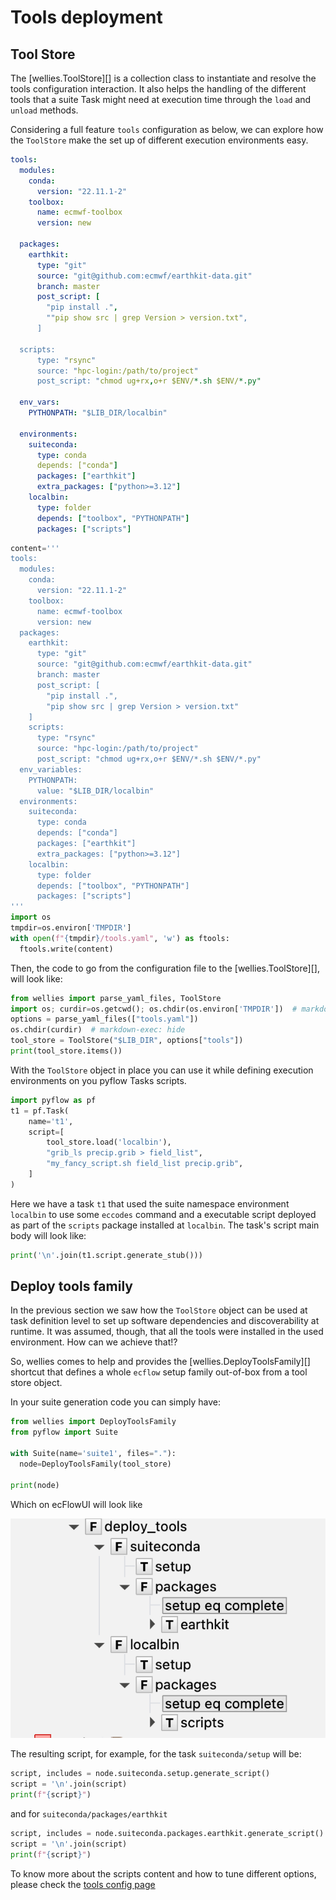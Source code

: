 # Tools deployment

## Tool Store

The [wellies.ToolStore][] is a collection class to instantiate and resolve 
the tools configuration interaction. It also helps the handling of the different 
tools that a suite Task might need at execution time through the `load` and 
`unload` methods.

Considering a full feature `tools` configuration as below, we can explore how 
the `ToolStore` make the set up of different execution environments easy.

```yaml title="tools.yaml"
tools:
  modules:
    conda:
      version: "22.11.1-2"
    toolbox:
      name: ecmwf-toolbox
      version: new

  packages:
    earthkit:
      type: "git"
      source: "git@github.com:ecmwf/earthkit-data.git"
      branch: master
      post_script: [
        "pip install .",
        ""pip show src | grep Version > version.txt",
      ]

  scripts:
      type: "rsync"
      source: "hpc-login:/path/to/project"
      post_script: "chmod ug+rx,o+r $ENV/*.sh $ENV/*.py"

  env_vars:
    PYTHONPATH: "$LIB_DIR/localbin"

  environments:
    suiteconda:
      type: conda
      depends: ["conda"]
      packages: ["earthkit"]
      extra_packages: ["python>=3.12"]
    localbin:
      type: folder
      depends: ["toolbox", "PYTHONPATH"]
      packages: ["scripts"]
```

```python exec="true"
content='''
tools:
  modules:
    conda:
      version: "22.11.1-2"
    toolbox:
      name: ecmwf-toolbox
      version: new
  packages:
    earthkit:
      type: "git"
      source: "git@github.com:ecmwf/earthkit-data.git"
      branch: master
      post_script: [
        "pip install .",
        "pip show src | grep Version > version.txt"
    ]
    scripts:
      type: "rsync"
      source: "hpc-login:/path/to/project"
      post_script: "chmod ug+rx,o+r $ENV/*.sh $ENV/*.py"
  env_variables:
    PYTHONPATH: 
      value: "$LIB_DIR/localbin"
  environments:
    suiteconda:
      type: conda
      depends: ["conda"]
      packages: ["earthkit"]
      extra_packages: ["python>=3.12"]
    localbin:
      type: folder
      depends: ["toolbox", "PYTHONPATH"]
      packages: ["scripts"]
'''
import os
tmpdir=os.environ['TMPDIR']
with open(f"{tmpdir}/tools.yaml", 'w') as ftools:
  ftools.write(content)
```

Then, the code to go from the configuration file to the [wellies.ToolStore][], 
will look like:

```python exec="true" source="above" result="python" session="deploy_tools"
from wellies import parse_yaml_files, ToolStore
import os; curdir=os.getcwd(); os.chdir(os.environ['TMPDIR'])  # markdown-exec: hide
options = parse_yaml_files(["tools.yaml"])
os.chdir(curdir)  # markdown-exec: hide
tool_store = ToolStore("$LIB_DIR", options["tools"])
print(tool_store.items())
```

With the `ToolStore` object in place you can use it while defining execution 
environments on you pyflow Tasks scripts.

```python exec="true" source="above" session="deploy_tools"
import pyflow as pf
t1 = pf.Task(
    name='t1',
    script=[
        tool_store.load('localbin'),
        "grib_ls precip.grib > field_list",
        "my_fancy_script.sh field_list precip.grib",
    ]
)
```

Here we have a task `t1` that used the suite namespace environment `localbin` 
to use some `eccodes` command and a executable script deployed as part of the 
`scripts` package installed at `localbin`. The task's script main body will 
look like:

```python exec="true" session="deploy_tools" result="shell"
print('\n'.join(t1.script.generate_stub()))
```

## Deploy tools family

In the previous section we saw how the `ToolStore` object can be used at task 
definition level to set up software dependencies and discoverability at 
runtime. It was assumed, though, that all the tools were installed 
in the used environment. How can we achieve that!?

So, wellies comes to help and provides the [wellies.DeployToolsFamily][] shortcut 
that defines a whole `ecflow` setup family out-of-box from a tool store object.

In your suite generation code you can simply have:

```python exec="true" source="above" session="deploy_tools" result="shell"
from wellies import DeployToolsFamily
from pyflow import Suite

with Suite(name='suite1', files="."):
  node=DeployToolsFamily(tool_store)

print(node)
```

Which on ecFlowUI will look like

![DeployToolsFamily](../img/deploy_tools_family.png)

The resulting script, for example, for the task `suiteconda/setup` will be:

```python exec="true" title="suiteconda.ecf" session="deploy_tools" result="shell"
script, includes = node.suiteconda.setup.generate_script()
script = '\n'.join(script)
print(f"{script}")
```

and for `suiteconda/packages/earthkit`

```python exec="true" title="earthkit.ecf" session="deploy_tools" result="shell"
script, includes = node.suiteconda.packages.earthkit.generate_script()
script = '\n'.join(script)
print(f"{script}")
```

To know more about the scripts content and how to tune different options, please 
check the [tools config page](tools_config.md)
